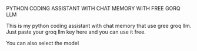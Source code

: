 PYTHON CODING ASSISTANT WITH CHAT MEMORY WITH FREE GORQ LLM

This is my python coding assistant with chat memory that use gree groq llm. Just paste your groq llm key here and you can use it free. 

You can also select the model
